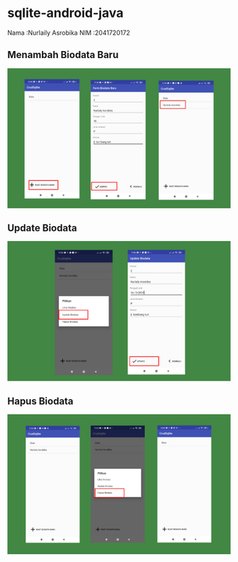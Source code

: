 # sqlite-android-java

Nama :Nurlaily Asrobika
NIM :2041720172

## Menambah Biodata Baru
![img1](images/1.jpg)

## Update Biodata
![img2](images/2.jpg)

## Hapus Biodata
![img3](images/3.jpg)
